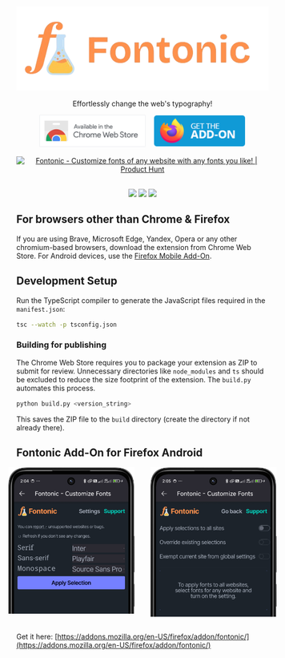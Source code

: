 <div align="center"><img style="width: full" src="./res/logo_transparent.png"></div>
<p align="center">Effortlessly change the web's typography!</p>
<div style="display:flex; justify-content:center;gap:1rem; flex-wrap: wrap" align="center"><a href="https://chromewebstore.google.com/detail/fontonic/hnjlnpipbcbgllcjgbcjfgepmeomdcog"><img style="height: 4rem; cursor: pointer;" src="./res/webstore.png"></a>
<a href="https://addons.mozilla.org/en-US/firefox/addon/fontonic-customize-fonts/"><img style="height: 4rem; cursor: pointer;" src="./res/firefoxaddon.png"></a> <a href="https://www.producthunt.com/posts/fontonic?utm_source=badge-featured&utm_medium=badge&utm_souce=badge-fontonic" target="_blank"><img src="https://api.producthunt.com/widgets/embed-image/v1/featured.svg?post_id=440978&theme=neutral" alt="Fontonic - Customize&#0032;fonts&#0032;of&#0032;any&#0032;website&#0032;with&#0032;any&#0032;fonts&#0032;you&#0032;like&#0033; | Product Hunt" style=" height: 4rem;"/></a>
</div>

<br>
<div  align="center">

<img src="https://img.shields.io/chrome-web-store/users/hnjlnpipbcbgllcjgbcjfgepmeomdcog?style=flat&logo=googlechrome&logoColor=%23ffffff&label=web%20store%20users&color=%231f4341" /> <img src="https://img.shields.io/amo/users/fontonic-customize-fonts?style=flat&logo=firefox&logoColor=%23ffffff&label=add-on%20users&color=%231f4341"/> <img src="https://img.shields.io/amo/users/fontonic?logo=firefox&logoColor=white&label=android%20users&color=274644"/>

</div>

## For browsers other than Chrome & Firefox

If you are using Brave, Microsoft Edge, Yandex, Opera or any other chromium-based browsers, download the extension from Chrome Web Store. For Android devices, use the <a href="https://addons.mozilla.org/en-US/android/addon/fontonic">Firefox Mobile Add-On</a>.

## Development Setup

Run the TypeScript compiler to generate the JavaScript files required in the `manifest.json`:

```sh
tsc --watch -p tsconfig.json
```

### Building for publishing

The Chrome Web Store requires you to package your extension as ZIP to submit for review. Unnecessary directories like `node_modules` and `ts` should be excluded to reduce the size footprint of the extension. The `build.py` automates this process.

```sh
python build.py <version_string>
```

This saves the ZIP file to the `build` directory (create the directory if not already there).

## Fontonic Add-On for Firefox Android

<div align="center" style="display: flex; justify-content:center; gap: 2rem;">
<img src="./screenshots/mobile_one.png" style="height: 50%; width: 50%">
<img src="./screenshots/mobile_two.png" style="height: 50%; width: 50%">
</div>
<br>

Get it here: [https://addons.mozilla.org/en-US/firefox/addon/fontonic/](https://addons.mozilla.org/en-US/firefox/addon/fontonic/)
